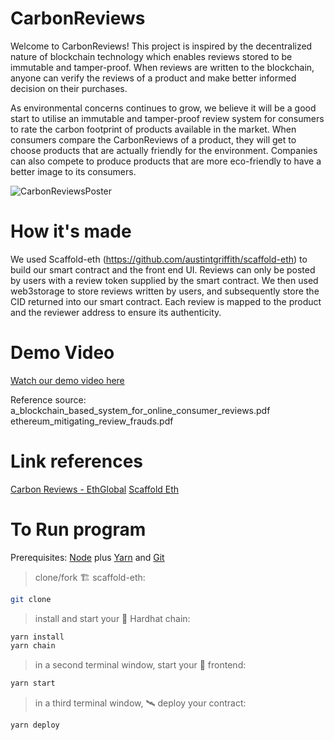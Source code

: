 # CarbonReviews

Welcome to CarbonReviews! This project is inspired by the decentralized nature of blockchain technology which enables reviews stored to be immutable and tamper-proof. When reviews are written to the blockchain, anyone can verify the reviews of a product and make better informed decision on their purchases.

As environmental concerns continues to grow, we believe it will be a good start to utilise an immutable and tamper-proof review system for consumers to rate the carbon footprint of products available in the market. When consumers compare the CarbonReviews of a product, they will get to choose products that are actually friendly for the environment. Companies can also compete to produce products that are more eco-friendly to have a better image to its consumers.

![CarbonReviewsPoster](https://user-images.githubusercontent.com/8788481/129480954-474a5a3c-f411-400c-8dc0-fb049671955b.PNG)

# How it's made

We used Scaffold-eth (https://github.com/austintgriffith/scaffold-eth) to build our smart contract and the front end UI. Reviews can only be posted by users with a review token supplied by the smart contract. We then used web3storage to store reviews written by users, and subsequently store the CID returned into our smart contract. Each review is mapped to the product and the reviewer address to ensure its authenticity.

# Demo Video

[Watch our demo video here](https://youtu.be/DY4uo5tojT4)

Reference source: a_blockchain_based_system_for_online_consumer_reviews.pdf
ethereum_mitigating_review_frauds.pdf

# Link references

[Carbon Reviews - EthGlobal](https://showcase.ethglobal.co/hackfs2021/carbonreviews)
[Scaffold Eth](https://github.com/austintgriffith/scaffold-eth)

# To Run program

Prerequisites: [Node](https://nodejs.org/en/download/) plus [Yarn](https://classic.yarnpkg.com/en/docs/install/) and [Git](https://git-scm.com/downloads)

> clone/fork 🏗 scaffold-eth:

```bash
git clone 
```

> install and start your 👷‍ Hardhat chain:

```bash
yarn install
yarn chain
```

> in a second terminal window, start your 📱 frontend:

```bash
yarn start
```

> in a third terminal window, 🛰 deploy your contract:

```bash
yarn deploy
```
